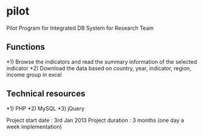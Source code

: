 pilot
=====

Pilot Program for Integrated DB System for Research Team

Functions
---------

*1) Browse the indicators and read the summary information of the selected indicator
*2) Download the data based on country, year, indicator, region, income group in excel
	
Technical resources
-------------------

*1) PHP
*2) MySQL
*3) jQuery

Project start date : 3rd Jan 2013
Project duration : 3 months (one day a week implementation)

